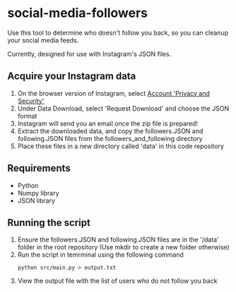 # social-media-followers
Use this tool to determine who doesn't follow you back, so you can cleanup your social media feeds.

Currently, designed for use with Instagram's JSON files.

## Acquire your Instagram data
1. On the browser version of Instagram, select [Account 'Privacy and Security'](https://www.instagram.com/accounts/privacy_and_security/)
2. Under Data Download, select 'Request Download' and choose the JSON format
3. Instagram will send you an email once the zip file is prepared!
4. Extract the downloaded data, and copy the followers.JSON and following.JSON files from the followers_and_following directory
5. Place these files in a new directory called 'data' in this code repository

## Requirements
- Python
- Numpy library
- JSON library

## Running the script
1. Ensure the followers.JSON and following.JSON files are in the '/data' folder in the root repository (Use mkdir to create a new folder otherwise)
2. Run the script in temrminal using the following command
   ``` 
   python src/main.py > output.txt
   ```
3. View the output file with the list of users who do not follow you back
